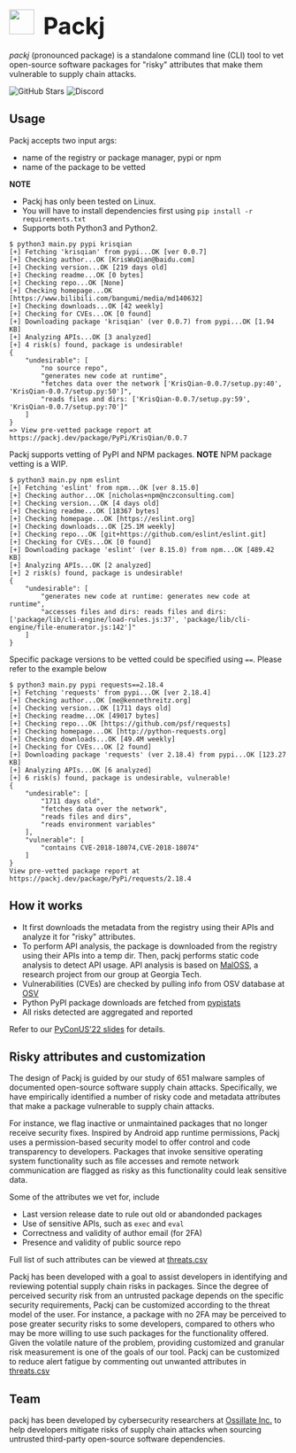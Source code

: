 # <img src="https://www.svgrepo.com/show/255045/box-package.svg" width="45"/>&nbsp;<span style="font-size: 42px"> Packj</span> 

*packj* (pronounced package) is a standalone command line (CLI) tool to vet open-source software packages for "risky" attributes that make them vulnerable to supply chain attacks.

![GitHub Stars](https://img.shields.io/github/stars/ossillate-inc/packj?style=social) ![Discord](https://img.shields.io/discord/910733124558802974?label=Discord)

## Usage

Packj accepts two input args:
* name of the registry or package manager, pypi or npm
* name of the package to be vetted

**NOTE** 
- Packj has only been tested on Linux. 
- You will have to install dependencies first using `pip install -r requirements.txt`
- Supports both Python3 and Python2. 

```
$ python3 main.py pypi krisqian
[+] Fetching 'krisqian' from pypi...OK [ver 0.0.7]
[+] Checking author...OK [KrisWuQian@baidu.com]
[+] Checking version...OK [219 days old]
[+] Checking readme...OK [0 bytes]
[+] Checking repo...OK [None]
[+] Checking homepage...OK [https://www.bilibili.com/bangumi/media/md140632]
[+] Checking downloads...OK [42 weekly]
[+] Checking for CVEs...OK [0 found]
[+] Downloading package 'krisqian' (ver 0.0.7) from pypi...OK [1.94 KB]
[+] Analyzing APIs...OK [3 analyzed]
[+] 4 risk(s) found, package is undesirable!
{
    "undesirable": [
        "no source repo", 
        "generates new code at runtime", 
        "fetches data over the network ['KrisQian-0.0.7/setup.py:40', 'KrisQian-0.0.7/setup.py:50']", 
        "reads files and dirs: ['KrisQian-0.0.7/setup.py:59', 'KrisQian-0.0.7/setup.py:70']"
    ]
}
=> View pre-vetted package report at https://packj.dev/package/PyPi/KrisQian/0.0.7
```

Packj supports vetting of PyPI and NPM packages. **NOTE** NPM package vetting is a WIP.

```
$ python3 main.py npm eslint
[+] Fetching 'eslint' from npm...OK [ver 8.15.0]
[+] Checking author...OK [nicholas+npm@nczconsulting.com]
[+] Checking version...OK [4 days old]
[+] Checking readme...OK [18367 bytes]
[+] Checking homepage...OK [https://eslint.org]
[+] Checking downloads...OK [25.1M weekly]
[+] Checking repo...OK [git+https://github.com/eslint/eslint.git]
[+] Checking for CVEs...OK [0 found]
[+] Downloading package 'eslint' (ver 8.15.0) from npm...OK [489.42 KB]
[+] Analyzing APIs...OK [2 analyzed]
[+] 2 risk(s) found, package is undesirable!
{
    "undesirable": [
        "generates new code at runtime: generates new code at runtime", 
        "accesses files and dirs: reads files and dirs: ['package/lib/cli-engine/load-rules.js:37', 'package/lib/cli-engine/file-enumerator.js:142']"
    ]
}
```

Specific package versions to be vetted could be specified using `==`. Please refer to the example below

```
$ python3 main.py pypi requests==2.18.4
[+] Fetching 'requests' from pypi...OK [ver 2.18.4]
[+] Checking author...OK [me@kennethreitz.org]
[+] Checking version...OK [1711 days old]
[+] Checking readme...OK [49017 bytes]
[+] Checking repo...OK [https://github.com/psf/requests]
[+] Checking homepage...OK [http://python-requests.org]
[+] Checking downloads...OK [49.4M weekly]
[+] Checking for CVEs...OK [2 found]
[+] Downloading package 'requests' (ver 2.18.4) from pypi...OK [123.27 KB]
[+] Analyzing APIs...OK [6 analyzed]
[+] 6 risk(s) found, package is undesirable, vulnerable!
{
    "undesirable": [
        "1711 days old",
        "fetches data over the network", 
        "reads files and dirs", 
        "reads environment variables"
    ], 
    "vulnerable": [
        "contains CVE-2018-18074,CVE-2018-18074"
    ]
}
View pre-vetted package report at https://packj.dev/package/PyPi/requests/2.18.4
````

## How it works

- It first downloads the metadata from the registry using their APIs and analyze it for "risky" attributes.
- To perform API analysis, the package is downloaded from the registry using their APIs into a temp dir. Then, packj performs static code analysis to detect API usage. API analysis is based on [MalOSS](https://github.com/osssanitizer/maloss), a research project from our group at Georgia Tech.
- Vulnerabilities (CVEs) are checked by pulling info from OSV database at [OSV](https://osv.dev)
- Python PyPI package downloads are fetched from [pypistats](https://pypistats.org)
- All risks detected are aggregated and reported 

Refer to our [PyConUS'22 slides](https://speakerdeck.com/ashishbijlani/pyconus22-slides) for details.

## Risky attributes and customization

The design of Packj is guided by our study of 651 malware samples of documented open-source software supply chain attacks. Specifically, we have empirically identified a number of risky code and metadata attributes that make a package vulnerable to supply chain attacks. 

For instance, we flag inactive or unmaintained packages that no longer receive security fixes. Inspired by Android app runtime permissions, Packj uses a permission-based security model to offer control and code transparency to developers. Packages that invoke sensitive operating system functionality such as file accesses and remote network communication are flagged as risky as this functionality could leak sensitive data.

Some of the attributes we vet for, include

- Last version release date to rule out old or abandonded packages
- Use of sensitive APIs, such as `exec` and `eval`
- Correctness and validity of author email (for 2FA)
- Presence and validity of public source repo

Full list of such attributes can be viewed at [threats.csv](https://github.com/ossillate-inc/packj/blob/main/threats.csv)

Packj has been developed with a goal to assist developers in identifying and reviewing potential supply chain risks in packages. Since the degree of perceived security risk from an untrusted package depends on the specific security requirements, Packj can be customized according to the threat model of the user. For instance, a package with no 2FA may be perceived to pose greater security risks to some developers, compared to others who may be more willing to use such packages for the functionality offered. Given the volatile nature of the problem, providing customized and granular risk measurement is one of the goals of our tool. Packj can be customized to reduce alert fatigue by commenting out unwanted attributes in [threats.csv](https://github.com/ossillate-inc/packj/blob/main/threats.csv)

## Team

packj has been developed by cybersecurity researchers at [Ossillate Inc.](https://ossillate.com/team) to help developers mitigate risks of supply chain attacks when sourcing untrusted third-party open-source software dependencies.
